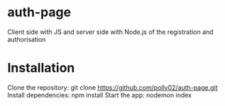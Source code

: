 # auth-page
Client side with JS and server side with Node.js of the registration and authorisation
# Installation
Clone the repository: git clone https://github.com/polly02/auth-page.git
Install dependencies: npm install
Start the app: nodemon index
